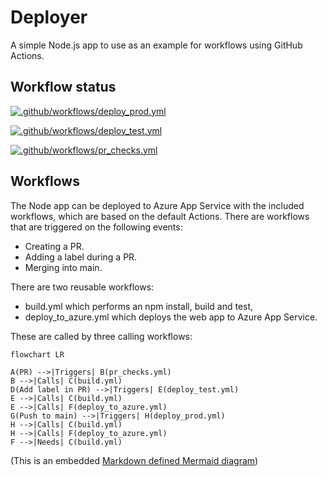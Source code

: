 # Deployer

A simple Node.js app to use as an example for workflows using GitHub Actions.

## Workflow status
[![.github/workflows/deploy_prod.yml](https://github.com/gidavies/SimpleWebApp/actions/workflows/deploy_prod.yml/badge.svg)](https://github.com/gidavies/SimpleWebApp/actions/workflows/deploy_prod.yml)

[![.github/workflows/deploy_test.yml](https://github.com/gidavies/SimpleWebApp/actions/workflows/deploy_test.yml/badge.svg)](https://github.com/gidavies/SimpleWebApp/actions/workflows/deploy_test.yml)

[![.github/workflows/pr_checks.yml](https://github.com/gidavies/SimpleWebApp/actions/workflows/pr_checks.yml/badge.svg)](https://github.com/gidavies/SimpleWebApp/actions/workflows/pr_checks.yml)

## Workflows

The Node app can be deployed to Azure App Service with the included workflows, which are based on the default Actions. There are workflows that are triggered on the following events:
- Creating a PR.
- Adding a label during a PR.
- Merging into main.

There are two reusable workflows:
- build.yml which performs an npm install, build and test,
- deploy_to_azure.yml which deploys the web app to Azure App Service.

These are called by three calling workflows:

```mermaid
flowchart LR

A(PR) -->|Triggers| B(pr_checks.yml)
B -->|Calls| C(build.yml)
D(Add label in PR) -->|Triggers| E(deploy_test.yml)
E -->|Calls| C(build.yml)
E -->|Calls| F(deploy_to_azure.yml)
G(Push to main) -->|Triggers| H(deploy_prod.yml)
H -->|Calls| C(build.yml)
H -->|Calls| F(deploy_to_azure.yml)
F -->|Needs| C(build.yml)
```
(This is an embedded [Markdown defined Mermaid diagram](https://github.blog/2022-02-14-include-diagrams-markdown-files-mermaid/))

